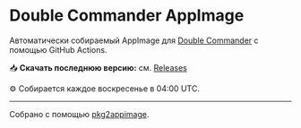 # Double Commander AppImage

Автоматически собираемый AppImage для [Double Commander](https://doublecmd.sourceforge.io/) с помощью GitHub Actions.

📥 **Скачать последнюю версию:** см. [Releases](https://github.com/lis1991/doublecmd-appimage/releases)

⚙️ Собирается каждое воскресенье в 04:00 UTC.

---

Собрано с помощью [pkg2appimage](https://github.com/AppImageCommunity/pkg2appimage).
